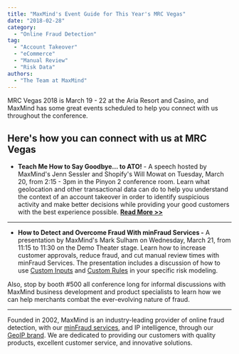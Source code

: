 ```yaml
---
title: "MaxMind's Event Guide for This Year's MRC Vegas"
date: "2018-02-28"
category:
  - "Online Fraud Detection"
tag:
  - "Account Takeover"
  - "eCommerce"
  - "Manual Review"
  - "Risk Data"
authors:
  - "The Team at MaxMind"
---
```


MRC Vegas 2018 is March 19 - 22 at the Aria Resort and Casino, and MaxMind has
some great events scheduled to help you connect with us throughout the
conference.

## **Here's how you can connect with us at MRC Vegas**

- **Teach Me How to Say Goodbye... to ATO!** - A speech hosted by MaxMind's
Jenn Sessler and Shopify's Will Mowat on Tuesday, March 20, from 2:15 - 3pm in
the Pinyon 2 conference room. Learn what geolocation and other transactional
data can do to help you understand the context of an account takeover in order
to identify suspicious activity and make better decisions while providing your
good customers with the best experience possible.
[**Read More >>**](https://blog.maxmind.com/2018/01/24/maxmind-and-shopify-to-speak-about-account-takeover-at-mrc-vegas/#more-359)

* * *

- **How to Detect and Overcome Fraud With minFraud Services -** A presentation
by MaxMind's Mark Sulham on Wednesday, March 21, from 11:15 to 11:30 on the Demo
Theater stage. Learn how to increase customer approvals, reduce fraud, and cut
manual review times with minFraud Services. The presentation includes a
discussion of how to use [Custom
Inputs](https://www.maxmind.com/en/minfraud-custom-inputs) and [Custom
Rules](https://www.maxmind.com/en/minfraud-custom-rules) in your specific risk
modeling.

Also, stop by booth #500 all conference long for informal discussions with
MaxMind business development and product specialists to learn how we can help
merchants combat the ever-evolving nature of fraud.

* * *

Founded in 2002, MaxMind is an industry-leading provider of online fraud
detection, with our [minFraud
services](https://www.maxmind.com/en/minfraud-services), and IP intelligence,
through our [GeoIP
brand](https://www.maxmind.com/en/geoip2-services-and-databases). We are
dedicated to providing our customers with quality products, excellent customer
service, and innovative solutions.
